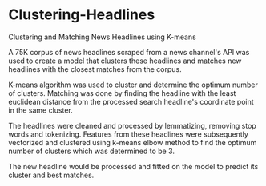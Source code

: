 # Clustering-Headlines
Clustering and Matching News Headlines using K-means

A 75K corpus of news headlines scraped from a news channel's API was used to create a model that clusters these headlines and matches new 
headlines with the closest matches from the corpus.

K-means algorithm was used to cluster and determine the optimum number of clusters. Matching was done by finding the headline with the 
least euclidean distance from the processed search headline's coordinate point in the same cluster.

The headlines were cleaned and processed by lemmatizing, removing stop words and tokenizing. Features from these headlines
were subsequently vectorized and clustered using k-means elbow method to find the optimum number of clusters which was determined to be 3.

The new headline would be processed and fitted on the model to predict its cluster and best matches.
